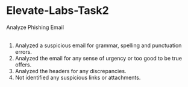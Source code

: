 # Elevate-Labs-Task2
Analyze Phishing Email <br><br>
1. Analyzed a suspicious email for grammar, spelling and punctuation errors.  
2. Analyzed the email for any sense of urgency or too good to be true offers.  
3. Analyzed the headers for any discrepancies.
4. Not identified any suspicious links or attachments.

